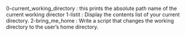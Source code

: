 0-current_working_directory	: this prints the absolute path name of the current working director
1-listit        		: Display the contents list of your current directory.
2-bring_me_home 		: Write a script that changes the working directory to the user’s home directory.
